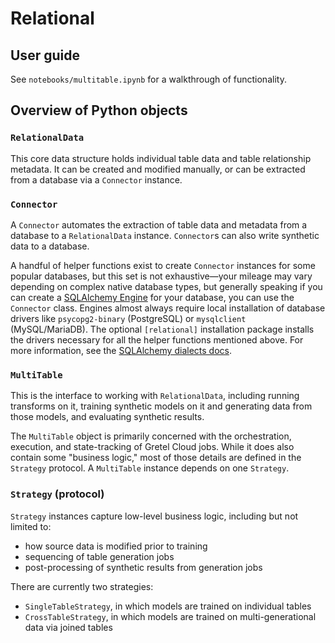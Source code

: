 # Relational

## User guide

See `notebooks/multitable.ipynb` for a walkthrough of functionality.


## Overview of Python objects

### `RelationalData`

This core data structure holds individual table data and table relationship metadata.
It can be created and modified manually, or can be extracted from a database via a
`Connector` instance.


### `Connector`

A `Connector` automates the extraction of table data and metadata from a database to
a `RelationalData` instance. `Connector`s can also write synthetic data to a database.

A handful of helper functions exist to create `Connector` instances for some popular
databases, but this set is not exhaustive—your mileage may vary depending on complex
native database types, but generally speaking if you can create a
[SQLAlchemy Engine](https://docs.sqlalchemy.org/en/14/core/engines.html) for your
database, you can use the `Connector` class. Engines almost always require local
installation of database drivers like `psycopg2-binary` (PostgreSQL) or `mysqlclient`
(MySQL/MariaDB). The optional `[relational]` installation package installs the
drivers necessary for all the helper functions mentioned above. For more information,
see the [SQLAlchemy dialects docs](https://docs.sqlalchemy.org/en/14/dialects/index.html).


### `MultiTable`

This is the interface to working with `RelationalData`, including running transforms
on it, training synthetic models on it and generating data from those models, and
evaluating synthetic results.

The `MultiTable` object is primarily concerned with the orchestration, execution, and
state-tracking of Gretel Cloud jobs. While it does also contain some "business logic,"
most of those details are defined in the `Strategy` protocol. A `MultiTable` instance
depends on one `Strategy`.


### `Strategy` (protocol)

`Strategy` instances capture low-level business logic, including but not limited to:
- how source data is modified prior to training
- sequencing of table generation jobs
- post-processing of synthetic results from generation jobs

There are currently two strategies:
- `SingleTableStrategy`, in which models are trained on individual tables
- `CrossTableStrategy`, in which models are trained on multi-generational data via joined tables
